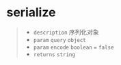 # serialize

> - `description` 序列化对象
> - `param` `query` `object`
> - `param` `encode` `boolean` `=` `false`
> - `returns` `string` 
